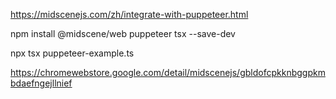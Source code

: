 https://midscenejs.com/zh/integrate-with-puppeteer.html


npm install @midscene/web puppeteer tsx --save-dev


npx tsx puppeteer-example.ts



https://chromewebstore.google.com/detail/midscenejs/gbldofcpkknbggpkmbdaefngejllnief